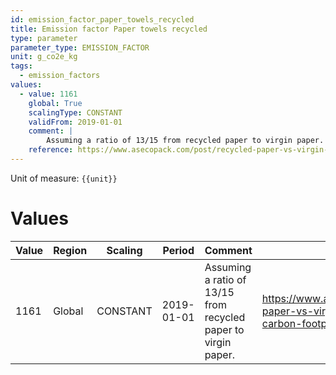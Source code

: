 ```yaml
---
id: emission_factor_paper_towels_recycled
title: Emission factor Paper towels recycled
type: parameter
parameter_type: EMISSION_FACTOR
unit: g_co2e_kg
tags:
  - emission_factors
values:
  - value: 1161
    global: True
    scalingType: CONSTANT
    validFrom: 2019-01-01
    comment: |
        Assuming a ratio of 13/15 from recycled paper to virgin paper.
    reference: https://www.asecopack.com/post/recycled-paper-vs-virgin-paper-reduce-the-carbon-footprint-of-your-business
---
```



Unit of measure: `{{unit}}`


# Values


| Value | Region | Scaling | Period | Comment | Reference |
|-------|--------|---------|--------|---------|-----------|
| 1161 | Global | CONSTANT | 2019-01-01 | Assuming a ratio of 13/15 from recycled paper to virgin paper. | https://www.asecopack.com/post/recycled-paper-vs-virgin-paper-reduce-the-carbon-footprint-of-your-business |


